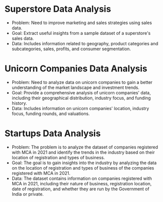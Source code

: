 # Superstore Data Analysis

+ Problem: Need to improve marketing and sales strategies using sales data.
+ Goal: Extract useful insights from a sample dataset of a superstore's sales data.
+ Data: Includes information related to geography, product categories and subcategories, sales, profits, and consumer segmentation.


# Unicorn Companies Data Analysis

+ Problem: Need to analyze data on unicorn companies to gain a better understanding of the market landscape and investment trends.
+ Goal: Provide a comprehensive analysis of unicorn companies' data, including their geographical distribution, industry focus, and funding history.
+ Data: Includes information on unicorn companies' location, industry focus, funding rounds, and valuations.


# Startups Data Analysis

+ Problem: The problem is to analyze the dataset of companies registered with MCA in 2021 and identify the trends in the industry based on their location of registration and types of business.
+ Goal: The goal is to gain insights into the industry by analyzing the data on the location of registration and types of business of the companies registered with MCA in 2021.
+ Data: The dataset contains information on companies registered with MCA in 2021, including their nature of business, registration location, date of registration, and whether they are run by the Government of India or private.


